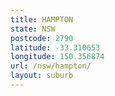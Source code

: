 ```yaml
---
title: HAMPTON
state: NSW
postcode: 2790
latitude: -33.310653
longitude: 150.356874
url: /nsw/hampton/
layout: suburb
---
```

